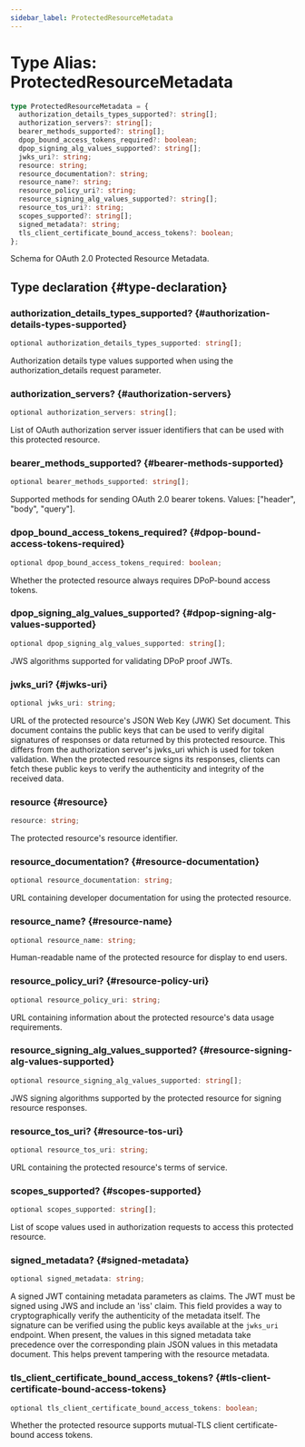 ```yaml
---
sidebar_label: ProtectedResourceMetadata
---
```


# Type Alias: ProtectedResourceMetadata

```ts
type ProtectedResourceMetadata = {
  authorization_details_types_supported?: string[];
  authorization_servers?: string[];
  bearer_methods_supported?: string[];
  dpop_bound_access_tokens_required?: boolean;
  dpop_signing_alg_values_supported?: string[];
  jwks_uri?: string;
  resource: string;
  resource_documentation?: string;
  resource_name?: string;
  resource_policy_uri?: string;
  resource_signing_alg_values_supported?: string[];
  resource_tos_uri?: string;
  scopes_supported?: string[];
  signed_metadata?: string;
  tls_client_certificate_bound_access_tokens?: boolean;
};
```

Schema for OAuth 2.0 Protected Resource Metadata.

## Type declaration {#type-declaration}

### authorization\_details\_types\_supported? {#authorization-details-types-supported}

```ts
optional authorization_details_types_supported: string[];
```

Authorization details type values supported when using the authorization_details request parameter.

### authorization\_servers? {#authorization-servers}

```ts
optional authorization_servers: string[];
```

List of OAuth authorization server issuer identifiers that can be used with this protected resource.

### bearer\_methods\_supported? {#bearer-methods-supported}

```ts
optional bearer_methods_supported: string[];
```

Supported methods for sending OAuth 2.0 bearer tokens. Values: ["header", "body", "query"].

### dpop\_bound\_access\_tokens\_required? {#dpop-bound-access-tokens-required}

```ts
optional dpop_bound_access_tokens_required: boolean;
```

Whether the protected resource always requires DPoP-bound access tokens.

### dpop\_signing\_alg\_values\_supported? {#dpop-signing-alg-values-supported}

```ts
optional dpop_signing_alg_values_supported: string[];
```

JWS algorithms supported for validating DPoP proof JWTs.

### jwks\_uri? {#jwks-uri}

```ts
optional jwks_uri: string;
```

URL of the protected resource's JSON Web Key (JWK) Set document. This document contains the public keys
that can be used to verify digital signatures of responses or data returned by this protected resource.
This differs from the authorization server's jwks_uri which is used for token validation. When the protected
resource signs its responses, clients can fetch these public keys to verify the authenticity and integrity
of the received data.

### resource {#resource}

```ts
resource: string;
```

The protected resource's resource identifier.

### resource\_documentation? {#resource-documentation}

```ts
optional resource_documentation: string;
```

URL containing developer documentation for using the protected resource.

### resource\_name? {#resource-name}

```ts
optional resource_name: string;
```

Human-readable name of the protected resource for display to end users.

### resource\_policy\_uri? {#resource-policy-uri}

```ts
optional resource_policy_uri: string;
```

URL containing information about the protected resource's data usage requirements.

### resource\_signing\_alg\_values\_supported? {#resource-signing-alg-values-supported}

```ts
optional resource_signing_alg_values_supported: string[];
```

JWS signing algorithms supported by the protected resource for signing resource responses.

### resource\_tos\_uri? {#resource-tos-uri}

```ts
optional resource_tos_uri: string;
```

URL containing the protected resource's terms of service.

### scopes\_supported? {#scopes-supported}

```ts
optional scopes_supported: string[];
```

List of scope values used in authorization requests to access this protected resource.

### signed\_metadata? {#signed-metadata}

```ts
optional signed_metadata: string;
```

A signed JWT containing metadata parameters as claims. The JWT must be signed using JWS and include
an 'iss' claim. This field provides a way to cryptographically verify the authenticity of the metadata
itself. The signature can be verified using the public keys available at the `jwks_uri` endpoint.
When present, the values in this signed metadata take precedence over the corresponding plain
JSON values in this metadata document. This helps prevent tampering with the resource metadata.

### tls\_client\_certificate\_bound\_access\_tokens? {#tls-client-certificate-bound-access-tokens}

```ts
optional tls_client_certificate_bound_access_tokens: boolean;
```

Whether the protected resource supports mutual-TLS client certificate-bound access tokens.

